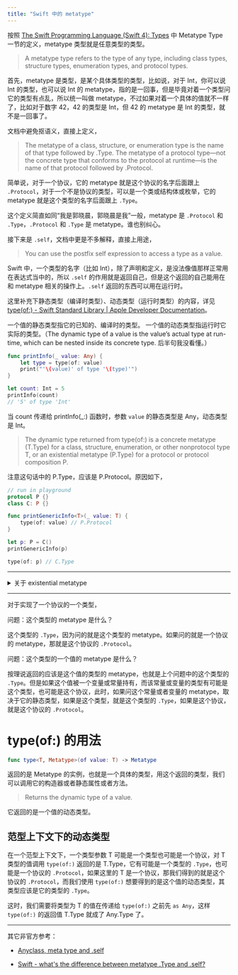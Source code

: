 ```yaml
---
title: "Swift 中的 metatype"
---
```


按照 [The Swift Programming Language (Swift 4): Types](https://developer.apple.com/library/content/documentation/Swift/Conceptual/Swift_Programming_Language/Types.html) 中 Metatype Type 一节的定义，metatype 类型就是任意类型的类型。

> A metatype type refers to the type of any type, including class types, structure types, enumeration types, and protocol types.

首先，metatype 是类型，是某个具体类型的类型，比如说，对于 Int，你可以说 Int 的类型，也可以说 Int 的 metatype，指的是一回事，但是毕竟对着一个类型问它的类型有点乱，所以统一叫做 metatype，不过如果对着一个具体的值就不一样了，比如对于数字 42，42 的类型是 Int，但 42 的 metatype 是 Int 的类型，就不是一回事了。

文档中避免抠语义，直接上定义，

> The metatype of a class, structure, or enumeration type is the name of that type followed by .Type. The metatype of a protocol type—not the concrete type that conforms to the protocol at runtime—is the name of that protocol followed by .Protocol.

简单说，对于一个协议，它的 metatype 就是这个协议的名字后面跟上 `.Protocol`，对于一个不是协议的类型，可以是一个类或结构体或枚举，它的 metatype 就是这个类型的名字后面跟上 `.Type`。

这个定义简直如同“我是郭晓晨，郭晓晨是我”一般，metatype 是 `.Protocol` 和 `.Type`，`.Protocol` 和 `.Type` 是 metatype。谁也别纠心。

接下来是 `.self`，文档中更是不多解释，直接上用途，

> You can use the postfix self expression to access a type as a value.

Swift 中，一个类型的名字（比如 Int），除了声明和定义，是没法像值那样正常用在表达式当中的，所以 `.self` 的作用就是返回自己，但是这个返回的自己能用在和 metatype 相关的操作上。`.self` 返回的东西可以用在运行时。

这里补充下静态类型（编译时类型）、动态类型（运行时类型）的内容，详见 [type(of:) - Swift Standard Library \| Apple Developer Documentation](https://developer.apple.com/documentation/swift/2885064-type)。

一个值的静态类型指它的已知的、编译时的类型。
一个值的动态类型指运行时它实际的类型。（The dynamic type of a value is the value’s actual type at run-time, which can be nested inside its concrete type. 后半句我没看懂。）

```swift
func printInfo(_ value: Any) {
    let type = type(of: value)
    print("'\(value)' of type '\(type)'")
}

let count: Int = 5
printInfo(count)
// '5' of type 'Int'
```

当 count 传递给 printInfo(_:) 函数时，参数 `value` 的静态类型是 Any，动态类型是 Int。

> The dynamic type returned from type(of:) is a concrete metatype (T.Type) for a class, structure, enumeration, or other nonprotocol type T, or an existential metatype (P.Type) for a protocol or protocol composition P.

注意这句话中的 P.Type，应该是 P.Protocol。原因如下，

```swift
// run in playground
protocol P {}
class C: P {}

func printGenericInfo<T>(_ value: T) {
    type(of: value) // P.Protocol
}

let p: P = C()
printGenericInfo(p)

type(of: p) // C.Type
```

---

<details markdown="1">

<summary>关于 existential metatype</summary>

注：我对 existential metatype 的理解很可能是错误的，因为根据我的理解，对 [type(of:) - Swift Standard Library \| Apple Developer Documentation](https://developer.apple.com/documentation/swift/2885064-type) 文档中的“Finding the Dynamic Type in a Generic Context”部分的叙述解释不清。

关于 existential metatype，我没有找到准确的定义，我觉得一样可以像上面的“A 是 B，B 是 A”的模式理解，不影响使用。一个协议的 `.Protocol` 就是一个 existential metatype。

Haskell 中有类似的概念，见 [Existential type - HaskellWiki](https://wiki.haskell.org/Existential_type)，注意这里说的是 existential type 不是 existential metatype。

> Existential types can be used for several different purposes. But what they do is to 'hide' a type variable on the right-hand side.

```haskell
data Worker x y = Worker {buffer :: b, input :: x, output :: y}
```

上面这句会报错，因为右边的 buffer 没有指定类型，注意这是一个类型变量，需要提供的是一个具体的类型。

```haskell
data Worker b x y = Worker {buffer :: b, input :: x, output :: y}
```

如果写成这样，不会报错，但是这里实际想表达的是 buffer 必须是 Buffer（一个 class，这里可以暂且当成 Swift 中的 protocol 理解）的一个 instance（可以理解成遵守一个协议的某一个类型）。

于是，Worker 出现在函数中时，必须加上 b 的限定，如下

```haskell
foo :: (Buffer b) => Worker b Int Int
```

通过使用 existential types，我们可以避免这个问题，

```haskell
data Worker x y = forall b. Buffer b => Worker {buffer :: b, input :: x, output :: y}
 
foo :: Worker Int Int
```

我的理解是，existential types 就是限定其它类型的类型，对应到 Swift 上就是协议，existential metatype 就应该是限定其它类型的类型的类型，也就是上面提到的一个协议的 `.Protocol`。

</details>

---

对于实现了一个协议的一个类型，

  问题：这个类型的 metatype 是什么？

  这个类型的 `.Type`，因为问的就是这个类型的 metatype。如果问的就是一个协议的 metatype，那就是这个协议的 `.Protocol`。

  问题：这个类型的一个值的 metatype 是什么？

  按理说返回的应该是这个值的类型的 metatype，也就是上个问题中的这个类型的 `.Type`。但是如果这个值被一个变量或常量持有，而该常量或变量的类型有可能是这个类型，也可能是这个协议，此时，如果问这个常量或者变量的 metatype，取决于它的静态类型，如果是这个类型，就是这个类型的 `.Type`，如果是这个协议，就是这个协议的 `.Protocol`。


# type(of:) 的用法

```swift
func type<T, Metatype>(of value: T) -> Metatype
```

返回的是 Metatype 的实例，也就是一个具体的类型，用这个返回的类型，我们可以调用它的构造器或者静态属性或者方法。

> Returns the dynamic type of a value.

它返回的是一个值的动态类型。

## 范型上下文下的动态类型

在一个范型上下文下，一个类型参数 T 可能是一个类型也可能是一个协议，对 T 类型的值调用 `type(of:)` 返回的是 T.Type，它有可能是一个类型的 `.Type`，也可能是一个协议的 `.Protocol`，如果这里的 T 是一个协议，那我们得到的就是这个协议的 `.Protocol`，而我们使用 `type(of:)` 想要得到的是这个值的动态类型，其类型应该是它的类型的 `.Type`。

这时，我们需要将类型为 T 的值在传递给 `type(of:)` 之前先 `as Any`，这样 `type(of:)` 的返回值 T.Type 就成了 Any.Type 了。

---

其它非官方参考：

- [Anyclass, meta type and .self](http://en.swifter.tips/self-anyclass/)

- [Swift - what's the difference between metatype .Type and .self?](https://stackoverflow.com/a/41709040)
